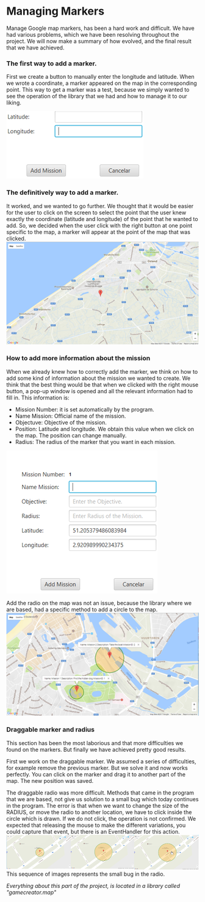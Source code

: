 # **Managing Markers**

Manage Google map markers, has been a hard work and difficult. We have had various problems, which we have been resolving throughout the project. We will now make a summary of how evolved, and the final result that we have achieved.

### The first way to add a marker.

First we create a button to manually enter the longitude and latitude.  When we wrote a coordinate,  a marker appeared on the map in the corresponding point. This way to get a marker was a test, because we simply wanted to see the operation of the library that we had  and how to manage it to our liking.

![](/assets/LocationAndLongitude.png)

### The definitively way to add a marker.

It worked, and we wanted to go further. We thought that it would be easier for the user to click on the screen to select the point that the user knew exactly the coordinate \(latitude and longitude\) of the point that he wanted to add. So, we decided when the user click with the right button at one point specific to the map, a marker will appear at the point of the map that was clicked.![](/assets/mapMarker1.png)

### How to add more information about the mission

When we already knew how to correctly add the marker, we think on how to add some kind of information about the mission we wanted to create. We think that the best thing would be that when we clicked with the right mouse button, a pop-up window is opened and all the relevant information had to fill in. This information is:

* Mission Number: it is set automatically by the program.
* Name Mission: Official name of the mission.
* Objectuve: Objective of the mission.
* Position: Latitude and longitude. We obtain this value when we click on the map. The position can change manually.
* Radius: The radius of the marker that you want in each mission.

![](/assets/AddDialogWindow.png)

Add the radio on the map was not an issue, because the library where we are based, had a specific method to add a circle to the map.![](/assets/ExampleRadiusandMap.png)

### Draggable marker and radius

This section has been the most laborious and that more difficulties we found on the markers. But finally we have achieved pretty good results.

First we work on the draggable marker. We assumed a series of difficulties, for example remove the previous marker. But we solve it and now works perfectly. You can click on the marker and drag it to another part of the map. The new position was saved.

The draggable radio was more difficult. Methods that came in the program that we are based, not give us solution to a small bug which today continues in the program. The error is that when we want to change the size of the RADIUS, or move the radio to another location, we have to click inside the circle which is drawn. If we do not click, the operation is not confirmed. We expected that releasing the mouse to make the different variations, you could capture that event, but there is an EventHandler for this action.![](/assets/radius.png)This sequence of images represents the small bug in the radio.

_Everything about this part of the project, is located in a library called "gamecreator.map"_

